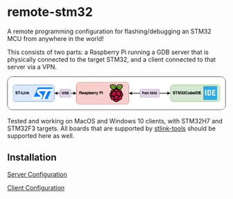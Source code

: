 # remote-stm32 #

A remote programming configuration for flashing/debugging an STM32 MCU from anywhere in the world!

This consists of two parts: a Raspberry Pi running a GDB server that is physically connected to the target STM32, and a client connected to that server via a VPN.

![Block diagram](./block-diagram.png)

Tested and working on MacOS and Windows 10 clients, with STM32H7 and STM32F3 targets. All boards that are supported by [stlink-tools](https://github.com/stlink-org/stlink/blob/develop/doc/devices_boards.md) should be supported here as well.

## Installation ##

[Server Configuration](server.md)

[Client Configuration](client.md)
